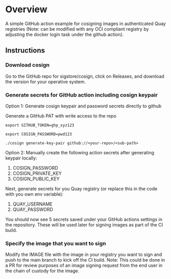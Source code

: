 # Overview 

A simple GitHub action example for cosigning images in authenticated Quay registries (Note: can be modified with any OCI compliant registry by adjusting the docker login task under the github action). 

## Instructions

### Download cosign

Go to the GitHub repo for sigstore/cosign, click on Releases, and download the version for your operative system.

### Generate secrets for GitHub action including cosign keypair

Option 1: Generate cosign keypair and password secrets directly to github

Generate a GitHub PAT with write access to the repo 

``` 
export GITHUB_TOKEN=ghp_xyz123

export COSIGN_PASSWORD=pwd123

./cosign generate-key-pair github://<your-repo>/<sub-path>
```

Option 2: Manually create the following action secrets after generating keypair locally:
1. COSIGN_PASSWORD
2. COSIGN_PRIVATE_KEY
3. COSIGN_PUBLIC_KEY

Next, generate secrets for you Quay registry (or replace this in the code with you own env variable): 
1. QUAY_USERNAME
2. QUAY_PASSWORD

You should now see 5 secrets saved under your GitHub actions settings in the repository. These will be used later for signing images as part of the CI build. 

### Specify the image that you want to sign

Modify the IMAGE file with the image in your registry you want to sign and push to the main branch to kick off the CI build. Note: This could be done in a PR for review purposes of an image signing request from the end user in the chain of custody for the image. 



